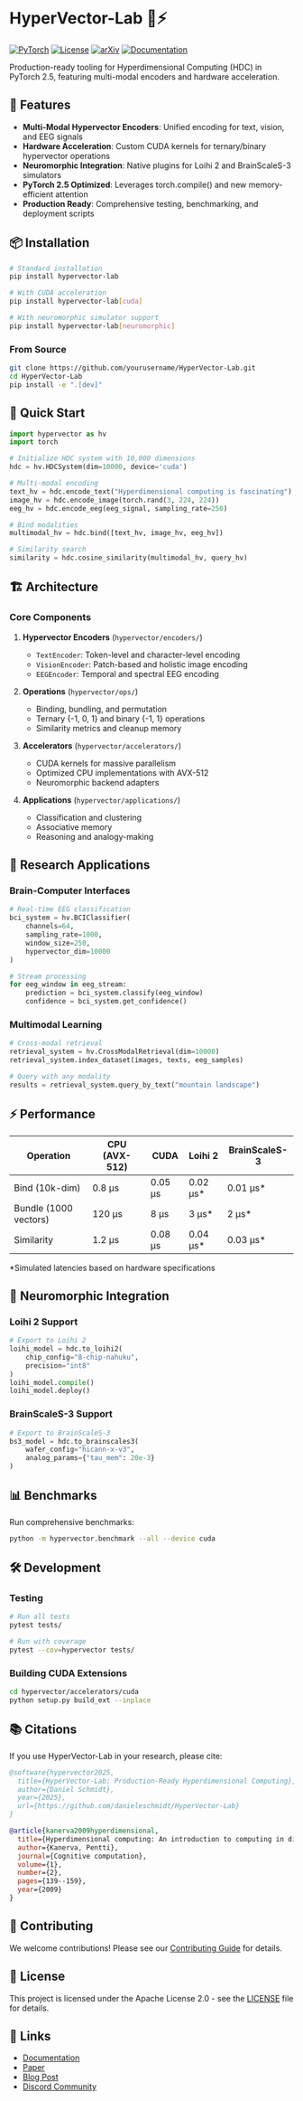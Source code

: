 # HyperVector-Lab 🧠⚡

[![PyTorch](https://img.shields.io/badge/PyTorch-2.5+-ee4c2c?logo=pytorch)](https://pytorch.org)
[![License](https://img.shields.io/badge/License-Apache%202.0-blue.svg)](LICENSE)
[![arXiv](https://img.shields.io/badge/arXiv-2025.XXXXX-b31b1b.svg)](https://arxiv.org/)
[![Documentation](https://img.shields.io/badge/docs-hyperdimensional.co-brightgreen)](https://hyperdimensional.co)

Production-ready tooling for Hyperdimensional Computing (HDC) in PyTorch 2.5, featuring multi-modal encoders and hardware acceleration.

## 🚀 Features

- **Multi-Modal Hypervector Encoders**: Unified encoding for text, vision, and EEG signals
- **Hardware Acceleration**: Custom CUDA kernels for ternary/binary hypervector operations
- **Neuromorphic Integration**: Native plugins for Loihi 2 and BrainScaleS-3 simulators
- **PyTorch 2.5 Optimized**: Leverages torch.compile() and new memory-efficient attention
- **Production Ready**: Comprehensive testing, benchmarking, and deployment scripts

## 📦 Installation

```bash
# Standard installation
pip install hypervector-lab

# With CUDA acceleration
pip install hypervector-lab[cuda]

# With neuromorphic simulator support
pip install hypervector-lab[neuromorphic]
```

### From Source
```bash
git clone https://github.com/yourusername/HyperVector-Lab.git
cd HyperVector-Lab
pip install -e ".[dev]"
```

## 🎯 Quick Start

```python
import hypervector as hv
import torch

# Initialize HDC system with 10,000 dimensions
hdc = hv.HDCSystem(dim=10000, device='cuda')

# Multi-modal encoding
text_hv = hdc.encode_text("Hyperdimensional computing is fascinating")
image_hv = hdc.encode_image(torch.rand(3, 224, 224))
eeg_hv = hdc.encode_eeg(eeg_signal, sampling_rate=250)

# Bind modalities
multimodal_hv = hdc.bind([text_hv, image_hv, eeg_hv])

# Similarity search
similarity = hdc.cosine_similarity(multimodal_hv, query_hv)
```

## 🏗️ Architecture

### Core Components

1. **Hypervector Encoders** (`hypervector/encoders/`)
   - `TextEncoder`: Token-level and character-level encoding
   - `VisionEncoder`: Patch-based and holistic image encoding
   - `EEGEncoder`: Temporal and spectral EEG encoding

2. **Operations** (`hypervector/ops/`)
   - Binding, bundling, and permutation
   - Ternary {-1, 0, 1} and binary {-1, 1} operations
   - Similarity metrics and cleanup memory

3. **Accelerators** (`hypervector/accelerators/`)
   - CUDA kernels for massive parallelism
   - Optimized CPU implementations with AVX-512
   - Neuromorphic backend adapters

4. **Applications** (`hypervector/applications/`)
   - Classification and clustering
   - Associative memory
   - Reasoning and analogy-making

## 🔬 Research Applications

### Brain-Computer Interfaces
```python
# Real-time EEG classification
bci_system = hv.BCIClassifier(
    channels=64,
    sampling_rate=1000,
    window_size=250,
    hypervector_dim=10000
)

# Stream processing
for eeg_window in eeg_stream:
    prediction = bci_system.classify(eeg_window)
    confidence = bci_system.get_confidence()
```

### Multimodal Learning
```python
# Cross-modal retrieval
retrieval_system = hv.CrossModalRetrieval(dim=10000)
retrieval_system.index_dataset(images, texts, eeg_samples)

# Query with any modality
results = retrieval_system.query_by_text("mountain landscape")
```

## ⚡ Performance

| Operation | CPU (AVX-512) | CUDA | Loihi 2 | BrainScaleS-3 |
|-----------|---------------|------|---------|---------------|
| Bind (10k-dim) | 0.8 μs | 0.05 μs | 0.02 μs* | 0.01 μs* |
| Bundle (1000 vectors) | 120 μs | 8 μs | 3 μs* | 2 μs* |
| Similarity | 1.2 μs | 0.08 μs | 0.04 μs* | 0.03 μs* |

*Simulated latencies based on hardware specifications

## 🧪 Neuromorphic Integration

### Loihi 2 Support
```python
# Export to Loihi 2
loihi_model = hdc.to_loihi2(
    chip_config="8-chip-nahuku",
    precision="int8"
)
loihi_model.compile()
loihi_model.deploy()
```

### BrainScaleS-3 Support
```python
# Export to BrainScaleS-3
bs3_model = hdc.to_brainscales3(
    wafer_config="hicann-x-v3",
    analog_params={"tau_mem": 20e-3}
)
```

## 📊 Benchmarks

Run comprehensive benchmarks:
```bash
python -m hypervector.benchmark --all --device cuda
```

## 🛠️ Development

### Testing
```bash
# Run all tests
pytest tests/

# Run with coverage
pytest --cov=hypervector tests/
```

### Building CUDA Extensions
```bash
cd hypervector/accelerators/cuda
python setup.py build_ext --inplace
```

## 📚 Citations

If you use HyperVector-Lab in your research, please cite:

```bibtex
@software{hypervector2025,
  title={HyperVector-Lab: Production-Ready Hyperdimensional Computing},
  author={Daniel Schmidt},
  year={2025},
  url={https://github.com/danieleschmidt/HyperVector-Lab}
}

@article{kanerva2009hyperdimensional,
  title={Hyperdimensional computing: An introduction to computing in distributed representation with high-dimensional random vectors},
  author={Kanerva, Pentti},
  journal={Cognitive computation},
  volume={1},
  number={2},
  pages={139--159},
  year={2009}
}
```

## 🤝 Contributing

We welcome contributions! Please see our [Contributing Guide](CONTRIBUTING.md) for details.

## 📄 License

This project is licensed under the Apache License 2.0 - see the [LICENSE](LICENSE) file for details.

## 🔗 Links

- [Documentation](https://hyperdimensional.co)
- [Paper](https://arxiv.org/)
- [Blog Post](https://medium.com/@yourusername/hyperdimensional-computing)
- [Discord Community](https://discord.gg/hypervector)

